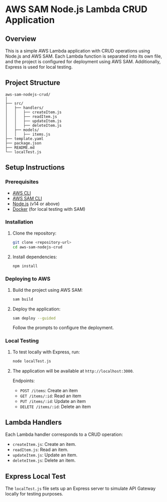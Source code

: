 
# AWS SAM Node.js Lambda CRUD Application

## Overview
This is a simple AWS Lambda application with CRUD operations using Node.js and AWS SAM. Each Lambda function is separated into its own file, and the project is configured for deployment using AWS SAM. Additionally, Express is used for local testing.

## Project Structure
```
aws-sam-nodejs-crud/
│
├── src/
│   ├── handlers/
│   │   ├── createItem.js
│   │   ├── readItem.js
│   │   ├── updateItem.js
│   │   ├── deleteItem.js
│   ├── models/
│   │   ├── items.js
├── template.yaml
├── package.json
├── README.md
└── localTest.js
```

## Setup Instructions

### Prerequisites
- [AWS CLI](https://aws.amazon.com/cli/)
- [AWS SAM CLI](https://aws.amazon.com/serverless/sam/)
- [Node.js](https://nodejs.org/) (v14 or above)
- [Docker](https://www.docker.com/) (for local testing with SAM)

### Installation
1. Clone the repository:
   ```bash
   git clone <repository-url>
   cd aws-sam-nodejs-crud
   ```

2. Install dependencies:
   ```bash
   npm install
   ```

### Deploying to AWS
1. Build the project using AWS SAM:
   ```bash
   sam build
   ```

2. Deploy the application:
   ```bash
   sam deploy --guided
   ```

   Follow the prompts to configure the deployment.

### Local Testing
1. To test locally with Express, run:
   ```bash
   node localTest.js
   ```

2. The application will be available at `http://localhost:3000`.

   Endpoints:
   - `POST /items`: Create an item
   - `GET /items/:id`: Read an item
   - `PUT /items/:id`: Update an item
   - `DELETE /items/:id`: Delete an item

## Lambda Handlers

Each Lambda handler corresponds to a CRUD operation:
- `createItem.js`: Create an item.
- `readItem.js`: Read an item.
- `updateItem.js`: Update an item.
- `deleteItem.js`: Delete an item.

## Express Local Test
The `localTest.js` file sets up an Express server to simulate API Gateway locally for testing purposes.
